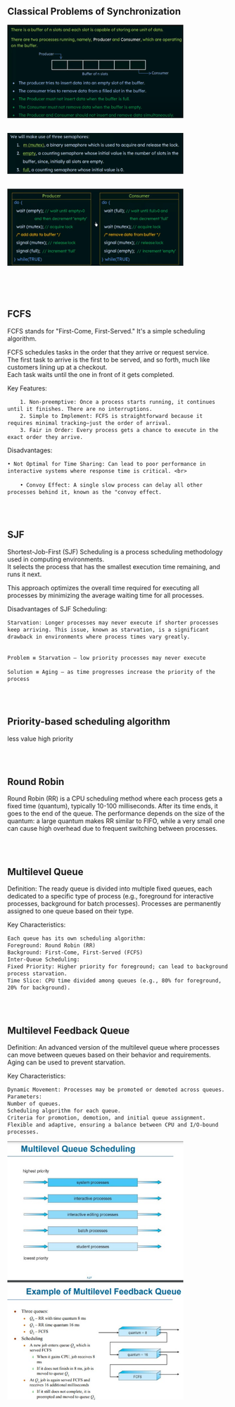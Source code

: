 ## Classical Problems of Synchronization


 <img src="chapters/pics/bounded_buffer.png" alt="Four Components of OS" width="400"> <br> <br>

  <img src="chapters/pics/bounded_buffer2.png" alt="Four Components of OS" width="400"> <br> <br>

  <img src="chapters/pics/bounded_buffer3.png" alt="Four Components of OS" width="400"> <br> <br>

<br><br>

## FCFS

FCFS stands for "First-Come, First-Served." It's a simple scheduling algorithm. <br>


FCFS schedules tasks in the order that they arrive or request service. <br>
The first task to arrive is the first to be served, and so forth, much like customers lining up at a checkout. <br>
Each task waits until the one in front of it gets completed. <br>

Key Features:

    	1. Non-preemptive: Once a process starts running, it continues until it finishes. There are no interruptions.
    	2. Simple to Implement: FCFS is straightforward because it requires minimal tracking—just the order of arrival.
    	3. Fair in Order: Every process gets a chance to execute in the exact order they arrive.


Disadvantages: <br>

	• Not Optimal for Time Sharing: Can lead to poor performance in interactive systems where response time is critical. <br>
 
    	• Convoy Effect: A single slow process can delay all other processes behind it, known as the "convoy effect.


<br><br>


## SJF

Shortest-Job-First (SJF) Scheduling is a process scheduling methodology used in computing environments. <br>
It selects the process that has the smallest execution time remaining, and runs it next. <br>


This approach optimizes the overall time required for executing all processes by minimizing the average waiting time for all processes. <br>

Disadvantages of SJF Scheduling: <br>

	Starvation: Longer processes may never execute if shorter processes keep arriving. This issue, known as starvation, is a significant drawback in environments where process times vary greatly.


	Problem ≡ Starvation – low priority processes may never execute 

	Solution ≡ Aging – as time progresses increase the priority of the process

 <br><br>

## Priority-based scheduling algorithm


less value high priority <br>

 <br><br>
## Round Robin 
Round Robin (RR) is a CPU scheduling method where each process gets a fixed time (quantum), typically 10-100 milliseconds. After its time ends, it goes to the end of the queue. The performance depends on the size of the quantum: a large quantum makes RR similar to FIFO, while a very small one can cause high overhead due to frequent switching between processes.

 <br><br>


## Multilevel Queue

Definition: The ready queue is divided into multiple fixed queues, each dedicated to a specific type of process (e.g., foreground for interactive processes, background for batch processes). Processes are permanently assigned to one queue based on their type. <br>

Key Characteristics: <br>

	Each queue has its own scheduling algorithm:
	Foreground: Round Robin (RR)
	Background: First-Come, First-Served (FCFS)
	Inter-Queue Scheduling:
	Fixed Priority: Higher priority for foreground; can lead to background process starvation.
	Time Slice: CPU time divided among queues (e.g., 80% for foreground, 20% for background).

<br><br>
## Multilevel Feedback Queue
Definition: An advanced version of the multilevel queue where processes can move between queues based on their behavior and requirements. Aging can be used to prevent starvation. <br>

Key Characteristics: <br>

	Dynamic Movement: Processes may be promoted or demoted across queues.
	Parameters:
	Number of queues.
	Scheduling algorithm for each queue.
	Criteria for promotion, demotion, and initial queue assignment.
	Flexible and adaptive, ensuring a balance between CPU and I/O-bound processes.


 <img src="chapters/pics/multilevel.jpg" alt="Four Components of OS" width="400"> <br> <br>


